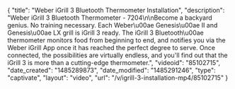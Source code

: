 {
    "title": "Weber iGrill 3 Bluetooth Thermometer Installation",
    "description": "Weber iGrill 3 Bluetooth Thermometer - 7204\n\nBecome a backyard genius. No training necessary. Each Weber\u00ae Genesis\u00ae II and Genesis\u00ae LX grill is iGrill 3 ready. The iGrill 3 Bluetooth\u00ae thermometer monitors food from beginning to end, and notifies you via the Weber iGrill App once it has reached the perfect degree to serve. Once connected, the possibilities are virtually endless, and you'll find out that the iGrill 3 is more than a cutting-edge thermometer.",
    "videoid": "85102715",
    "date_created": "1485289873",
    "date_modified": "1485291246",
    "type": "captivate",
    "layout": "video",
    "url": "\/v\/igrill-3-installation-mp4\/85102715"
}